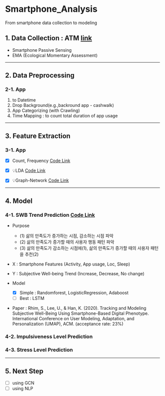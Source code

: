 # Smartphone_Analysis
From smartphone data collection to modeling

## 1. Data Collection : ATM [link](https://github.com/sy2399/ATM_Automated-Time-Management)
- Smartphone Passive Sensing
- EMA (Ecological Momentary Assessment)


******
## 2. Data Preprocessing
### 2-1. App
1. to Datetime
2. Drop Background(e.g.,backround app - cashwalk) 
3. App Categorizing (with Crawling)
4. Time Mapping : to count total duration of app usage

******
## 3. Feature Extraction
### 3-1. App
- [x] Count, Frequency  [Code Link](https://github.com/sy2399/Smartphone_Analysis/blob/master/Code/02.Feature%20Extraction/App_Features_1_Basic%20(count%2C%20frequency).ipynb, "code_link1")


- [x] 💡LDA [Code Link](https://github.com/sy2399/Smartphone_Analysis/blob/master/Code/02.Feature%20Extraction/App_Features_2_LDA%20(app%20to%20text).ipynb], "code_link2")
- [x] 💡Graph-Network [Code Link](https://github.com/sy2399/Smartphone_Analysis/blob/master/Code/02.Feature%20Extraction/App_Features_3_Graph(app%20to%20graph).ipynb], "code_link3")

******
## 4. Model
### 4-1. SWB Trend Prediction [Code Link](https://github.com/sy2399/Smartphone_Analysis/blob/master/Code/03.%20Modeling/00.%20Model%20Basic1_SWB.ipynb)
- Purpose
  - (1) 삶의 만족도가 증가하는 시점, 감소하는 시점 파악
  - (2) 삶의 만족도가 증가할 때의 사용자 행동 패턴 파악
  - (3) 삶의 만족도가 감소하는 시점에(1), 삶의 만족도가 증가할 때의 사용자 패턴을 추천(2)

- X : Smartphone Features (Activity, App usage, Loc, Sleep)
- Y : Subjective Well-being Trend (Increase, Decrease, No change)

- Model 
  - [x] Simple : Randomforest, LogisticRegression, Adaboost
  - [ ] Best : LSTM

- Paper : Rhim, S., Lee, U., & Han, K. (2020). Tracking and Modeling Subjective Well-Being Using Smartphone-Based Digital Phenotype. International Conference on User Modeling, Adaptation, and Personalization (UMAP), ACM. (acceptance rate: 23%)   


### 4-2. Impulsiveness Level Prediction
### 4-3. Stress Level Prediction


******
## 5. Next Step
- [ ] using GCN
- [ ] using NLP
